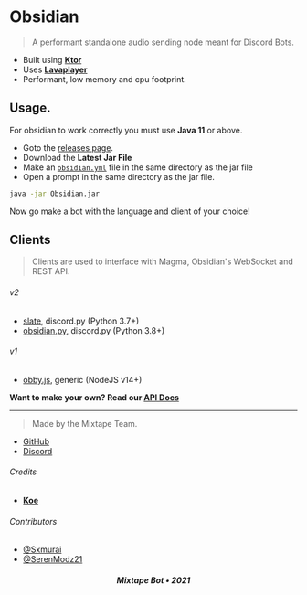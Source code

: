 # Obsidian

> A performant standalone audio sending node meant for Discord Bots.

- Built using [**Ktor**](https://ktor.io)
- Uses [**Lavaplayer**](https://github.com/sedmelluq/lavaplayer)
- Performant, low memory and cpu footprint.

## Usage.

For obsidian to work correctly you must use **Java 11** or above.

- Goto the [releases page](/releases).
- Download the **Latest Jar File**
- Make an [`obsidian.yml`](/obsidian.yml) file in the same directory as the jar file
- Open a prompt in the same directory as the jar file.

```sh
java -jar Obsidian.jar
```

Now go make a bot with the language and client of your choice!

## Clients

> Clients are used to interface with Magma, Obsidian's WebSocket and REST API.

###### v2

- [slate](https://github.com/Axelancerr/Slate), discord.py (Python 3.7+)
- [obsidian.py](https://github.com/cloudwithax/obsidian.py), discord.py (Python 3.8+)

###### v1

- [obby.js](https://github.com/Sxmurai/obby.js), generic (NodeJS v14+)

**Want to make your own? Read our [API Docs](/API.md)**

---

> Made by the Mixtape Team.

- [GitHub](https://github.com/mixtape-bot)
- [Discord](https://discord.gg/TUYc4nn)

###### Credits

- [**Koe**](https://github.com/kyokobot/koe)

###### Contributors

- [@Sxmurai](https://github.com/Sxmurai)
- [@SerenModz21](https://github.com/SerenModz21)

<h5 align="center">Mixtape Bot &bull; 2021</h5>
